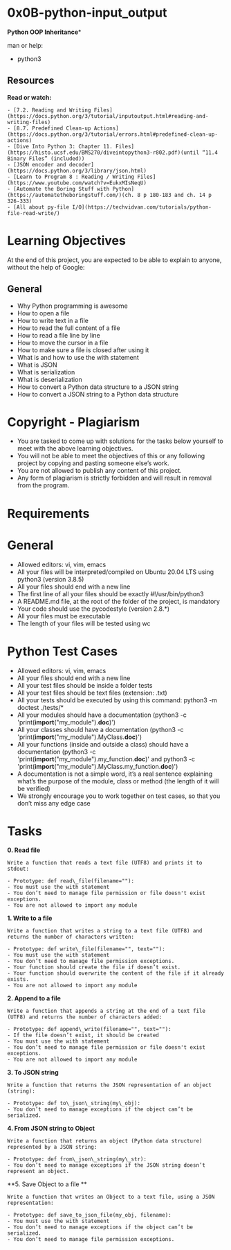 # 0x0B-python-input\_output

**Python OOP Inheritance***

man or help:

- python3

## Resources

**Read or watch:**

    - [7.2. Reading and Writing Files](https://docs.python.org/3/tutorial/inputoutput.html#reading-and-writing-files)
    - [8.7. Predefined Clean-up Actions](https://docs.python.org/3/tutorial/errors.html#predefined-clean-up-actions)
    - [Dive Into Python 3: Chapter 11. Files](https://histo.ucsf.edu/BMS270/diveintopython3-r802.pdf)(until “11.4 Binary Files” (included))
    - [JSON encoder and decoder](https://docs.python.org/3/library/json.html)
    - [Learn to Program 8 : Reading / Writing Files](https://www.youtube.com/watch?v=EukxMIsNeqU)
    - [Automate the Boring Stuff with Python](https://automatetheboringstuff.com/)(ch. 8 p 180-183 and ch. 14 p 326-333)
    - [All about py-file I/O](https://techvidvan.com/tutorials/python-file-read-write/)

# Learning Objectives

At the end of this project, you are expected to be able to explain to anyone, without the help of Google:

## General

- Why Python programming is awesome
- How to open a file
- How to write text in a file
- How to read the full content of a file 
- How to read a file line by line
- How to move the cursor in a file
- How to make sure a file is closed after using it
- What is and how to use the with statement
- What is JSON
- What is serialization
- What is deserialization
- How to convert a Python data structure to a JSON string 
- How to convert a JSON string to a Python data structure
# Copyright - Plagiarism

- You are tasked to come up with solutions for the tasks below yourself to meet with the above learning objectives.
- You will not be able to meet the objectives of this or any following project by copying and pasting someone else’s work. 
- You are not allowed to publish any content of this project.
- Any form of plagiarism is strictly forbidden and will result in removal from the program.
 
# Requirements

# General

- Allowed editors: vi, vim, emacs
- All your files will be interpreted/compiled on Ubuntu 20.04 LTS using python3 (version 3.8.5)
- All your files should end with a new line
- The first line of all your files should be exactly #!/usr/bin/python3
- A README.md file, at the root of the folder of the project, is mandatory
- Your code should use the pycodestyle (version 2.8.*)
- All your files must be executable
- The length of your files will be tested using wc

# Python Test Cases

- Allowed editors: vi, vim, emacs
- All your files should end with a new line
- All your test files should be inside a folder tests
- All your test files should be text files (extension: .txt)
- All your tests should be executed by using this command: python3 -m doctest ./tests/*
- All your modules should have a documentation (python3 -c 'print(__import__("my\_module").__doc__)')
- All your classes should have a documentation (python3 -c 'print(__import__("my\_module").MyClass.__doc__)')
- All your functions (inside and outside a class) should have a documentation (python3 -c 'print(__import__("my\_module").my\_function.__doc__)' and python3 -c 'print(__import__("my\_module").MyClass.my\_function.__doc__)')
- A documentation is not a simple word, it’s a real sentence explaining what’s the purpose of the module, class or method (the length of it will be verified)
- We strongly encourage you to work together on test cases, so that you don’t miss any edge case

# Tasks

**0. Read file**

	Write a function that reads a text file (UTF8) and prints it to stdout:

	- Prototype: def read\_file(filename=""):
	- You must use the with statement
	- You don’t need to manage file permission or file doesn't exist exceptions.
	- You are not allowed to import any module

**1. Write to a file**

	Write a function that writes a string to a text file (UTF8) and returns the number of characters written:

	- Prototype: def write\_file(filename="", text=""):
	- You must use the with statement
	- You don’t need to manage file permission exceptions.
	- Your function should create the file if doesn’t exist.
	- Your function should overwrite the content of the file if it already exists.
	- You are not allowed to import any module

**2. Append to a file**

	Write a function that appends a string at the end of a text file (UTF8) and returns the number of characters added:

	- Prototype: def append\_write(filename="", text=""):
	- If the file doesn’t exist, it should be created
	- You must use the with statement
	- You don’t need to manage file permission or file doesn't exist exceptions.
	- You are not allowed to import any module

**3. To JSON string**

	Write a function that returns the JSON representation of an object (string):
	
	- Prototype: def to\_json\_string(my\_obj):
	- You don’t need to manage exceptions if the object can’t be serialized.

**4. From JSON string to Object**

	Write a function that returns an object (Python data structure) represented by a JSON string:

	- Prototype: def from\_json\_string(my\_str):
	- You don’t need to manage exceptions if the JSON string doesn’t represent an object.

**5. Save Object to a file **

	Write a function that writes an Object to a text file, using a JSON representation:

	- Prototype: def save_to_json_file(my_obj, filename):
	- You must use the with statement
	- You don’t need to manage exceptions if the object can’t be serialized.
	- You don’t need to manage file permission exceptions.
